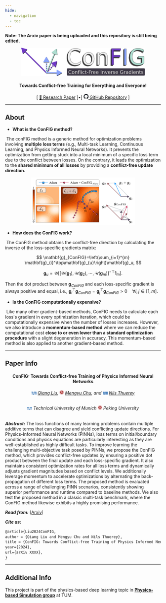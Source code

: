 ```yaml
---
hide:
  - navigation
  - toc
---
```

**Note: The Arxiv paper is being uploaded and this repository is still being edited.**

<p align="center">
  <img src="./assets/config.png" width="400"/>
</p>
<h4 align="center">Towards Conflict-free Training for Everything and Everyone!</h4>

<p align="center">
  [ <a href="https://arxiv.org/abs/2312.05320">📄 Research Paper</a> ]•[ <a href="https://github.com/tum-pbs/ConFIG"><img src="./assets/github.svg" width="16"> GitHub Repository</a> ]
</p>

---

## About

* **What is the ConFIG method?**

​	The conFIG method is a generic method for optimization problems involving **multiple loss terms** (e.g., Multi-task Learning, Continuous Learning, and Physics Informed Neural Networks). It prevents the optimization from getting stuck into a local minimum of a specific loss term due to the conflict between losses. On the contrary, it leads the optimization to the **shared minimum of all losses** by providing a **conflict-free update direction.**

<p align="center">
<img src="./assets/config_illustration.png" style="zoom: 33%;" />
</p>

* **How does the ConFIG work?**

​	The ConFIG method obtains the conflict-free direction by calculating the inverse of the loss-specific gradients matrix:

$$
\mathbf{g}_{ConFIG}=\left(\sum_{i=1}^{m} \mathbf{g}_{i}^\top\mathbf{g}_{u}\right)\mathbf{g}_u,
$$

$$
\mathbf{g}_u = \mathcal{U}\left[
[\mathcal{U}(\mathbf{g}_1),\mathcal{U}(\mathbf{g}_2),\cdots, \mathcal{U}(\mathbf{g}_m)]^{-\top} \mathbf{1}_m\right].
$$

Then the dot product between $\mathbf{g}_{ConFIG}$ and each loss-specific gradient is always positive and equal, i.e., $\mathbf{g}_{i}^{\top}\mathbf{g}_{ConFIG}=\mathbf{g}_{j}^{\top}\mathbf{g}_{ConFIG} > 0 \quad \forall i,j \in [1,m]$​.

* **Is the ConFIG computationally expensive?**

​	Like many other gradient-based methods, ConFIG needs to calculate each loss's gradient in every optimization iteration, which could be computationally expensive when the number of losses increases. However, we also introduce a **momentum-based method** where we can reduce the computational cost **close to or even lower than a standard optimization procedure** with a slight degeneration in accuracy. This momentum-based method is also applied to another gradient-based method.

---

## Paper Info

<h4 align="center">ConFIG: Towards Conflict-free Training of Physics Informed Neural Networks</h4>
<h6 align="center"><img src="./assets/TUM.svg" width="16"> <a href="https://qiauil.github.io/">Qiang Liu</a>, <img src="./assets/PKU.svg" width="14"> <a href="https://rachelcmy.github.io/">Mengyu Chu</a>, and <img src="./assets/TUM.svg" width="16"> <a href="https://ge.in.tum.de/about/n-thuerey/">Nils Thuerey</a></h6>

<h6 align="center">
    <img src="./assets/TUM.svg" width="16"> Technical University of Munich
    <img src="./assets/PKU.svg" width="14"> Peking University
</h6>

***Abstract:*** The loss functions of many learning problems contain multiple additive terms that can disagree and yield conflicting update directions. For Physics-Informed Neural Networks (PINNs), loss terms on initial/boundary conditions and physics equations are particularly interesting as they are well-established as highly difficult tasks. To improve learning the challenging multi-objective task posed by PINNs, we propose the ConFIG method, which provides conflict-free updates by ensuring a positive dot product between the final update and each loss-specific gradient. It also maintains consistent optimization rates for all loss terms and dynamically adjusts gradient magnitudes based on conflict levels. We additionally leverage momentum to accelerate optimizations by alternating the back-propagation of different loss terms. The proposed method is evaluated across a range of challenging PINN scenarios, consistently showing superior performance and runtime compared to baseline methods. We also test the proposed method in a classic multi-task benchmark, where the ConFIG method likewise exhibits a highly promising performance. 

***Read from:*** [[Arxiv](https://arxiv.org/abs/2312.05320)]

***Cite as:*** 

```latex
@article{Liu2024ConFIG,
author = {Qiang Liu and Mengyu Chu and Nils Thuerey},
title = {ConFIG: Towards Conflict-free Training of Physics Informed Neural Networks},
year={2024},
url={arXiv XXXX},
}
```

---

## Additional Info
This project is part of the physics-based deep learning topic in [**Physics-based Simulation group**](https://ge.in.tum.de/) at TUM.